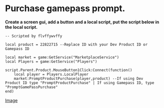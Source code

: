 # Purchase gamepass prompt.
**Create a screen gui, add a button and a local script, put the script below in the local script.**

```
-- Scripted by flvffywvffy

local product = 22822715 --Replace ID with your Dev Product ID or Gamepass ID

local market = game:GetService("MarketplaceService")
local Players = game:GetService("Players")

script.Parent.Product.MouseButton1Click:Connect(function()
	local player = Players.LocalPlayer
	market:PromptProductPurchase(player,product) --If using Dev Product ID type "PromptProductPurchase" | If using Gamepass ID, type "PromptGamePassPurchase" 
end)
```

[Image](https://i.imgur.com/fHfDhyh.png)
